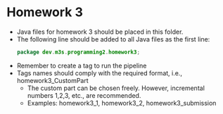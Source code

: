# Homework 3

- Java files for homework 3 should be placed in this folder.
- The following line should be added to all Java files as the first line:
  ```java
  package dev.m3s.programming2.homework3;
  ```
- Remember to create a tag to run the pipeline
- Tags names should comply with the required format, i.e., homework3_CustomPart
  - The custom part can be chosen freely. However, incremental numbers 1,2,3, etc., are recommended.
  - Examples: homework3_1, homework3_2, homework3_submission
